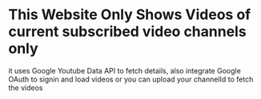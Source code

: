 # This Website Only Shows Videos of current subscribed video channels only

it uses Google Youtube Data API to fetch details, also integrate Google OAuth to signin and load videos or you can upload your channelId to fetch the videos